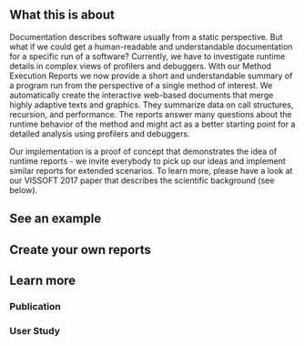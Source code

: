 ## What this is about

Documentation describes software usually from a static perspective. But what if we could get a human-readable and understandable documentation for a specific run of a software? Currently, we have to investigate runtime details in complex views of profilers and debuggers. With our Method Execution Reports we now provide a short and understandable summary of a program run from the perspective of a single method of interest. We automatically create the interactive web-based documents that merge highly adaptive texts and graphics. They summarize data on call structures, recursion, and performance. The reports answer many questions about the runtime behavior of the method and might act as a better starting point for a detailed analysis using profilers and debuggers.

Our implementation is a proof of concept that demonstrates the idea of runtime reports - we invite everybody to pick up our ideas and implement similar reports for extended scenarios. To learn more, please have a look at our VISSOFT 2017 paper that describes the scientific background (see below).

## See an example

## Create your own reports

## Learn more

### Publication

### User Study
